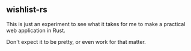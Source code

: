 wishlist-rs
-----------

This is just an experiment to see what it takes for me to make a practical web application in Rust.

Don't expect it to be pretty, or even work for that matter. 
